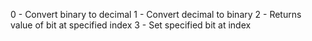 0 - Convert binary to decimal
1 - Convert decimal to binary
2 - Returns value of bit at specified index
3 - Set specified bit at index
